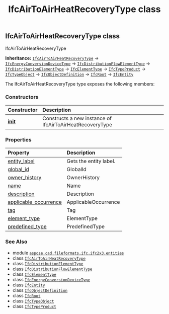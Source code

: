 ﻿---
title: IfcAirToAirHeatRecoveryType class
second_title: Aspose.CAD for Python via .NET API References
description: 
type: docs
weight: 90
url: /aspose.cad.fileformats.ifc.ifc2x3.entities/ifcairtoairheatrecoverytype/
is_root: false
---

## IfcAirToAirHeatRecoveryType class

IfcAirToAirHeatRecoveryType



**Inheritance:** [`IfcAirToAirHeatRecoveryType`](/cad/python-net/aspose.cad.fileformats.ifc.ifc2x3.entities/ifcairtoairheatrecoverytype) → 
[`IfcEnergyConversionDeviceType`](/cad/python-net/aspose.cad.fileformats.ifc.ifc2x3.entities/ifcenergyconversiondevicetype) → 
[`IfcDistributionFlowElementType`](/cad/python-net/aspose.cad.fileformats.ifc.ifc2x3.entities/ifcdistributionflowelementtype) → 
[`IfcDistributionElementType`](/cad/python-net/aspose.cad.fileformats.ifc.ifc2x3.entities/ifcdistributionelementtype) → 
[`IfcElementType`](/cad/python-net/aspose.cad.fileformats.ifc.ifc2x3.entities/ifcelementtype) → 
[`IfcTypeProduct`](/cad/python-net/aspose.cad.fileformats.ifc.ifc2x3.entities/ifctypeproduct) → 
[`IfcTypeObject`](/cad/python-net/aspose.cad.fileformats.ifc.ifc2x3.entities/ifctypeobject) → 
[`IfcObjectDefinition`](/cad/python-net/aspose.cad.fileformats.ifc.ifc2x3.entities/ifcobjectdefinition) → 
[`IfcRoot`](/cad/python-net/aspose.cad.fileformats.ifc.ifc2x3.entities/ifcroot) → 
[`IfcEntity`](/cad/python-net/aspose.cad.fileformats.ifc/ifcentity)



The IfcAirToAirHeatRecoveryType type exposes the following members:

### Constructors
| Constructor | Description |
| :- | :- |
| [__init__](/cad/python-net/aspose.cad.fileformats.ifc.ifc2x3.entities/ifcairtoairheatrecoverytype/__init__/#) | Constructs a new instance of IfcAirToAirHeatRecoveryType |


### Properties
| Property | Description |
| :- | :- |
| [entity_label](/cad/python-net/aspose.cad.fileformats.ifc.ifc2x3.entities/ifcairtoairheatrecoverytype/entity_label) | Gets the entity label. |
| [global_id](/cad/python-net/aspose.cad.fileformats.ifc.ifc2x3.entities/ifcairtoairheatrecoverytype/global_id) | GlobalId |
| [owner_history](/cad/python-net/aspose.cad.fileformats.ifc.ifc2x3.entities/ifcairtoairheatrecoverytype/owner_history) | OwnerHistory |
| [name](/cad/python-net/aspose.cad.fileformats.ifc.ifc2x3.entities/ifcairtoairheatrecoverytype/name) | Name |
| [description](/cad/python-net/aspose.cad.fileformats.ifc.ifc2x3.entities/ifcairtoairheatrecoverytype/description) | Description |
| [applicable_occurrence](/cad/python-net/aspose.cad.fileformats.ifc.ifc2x3.entities/ifcairtoairheatrecoverytype/applicable_occurrence) | ApplicableOccurrence |
| [tag](/cad/python-net/aspose.cad.fileformats.ifc.ifc2x3.entities/ifcairtoairheatrecoverytype/tag) | Tag |
| [element_type](/cad/python-net/aspose.cad.fileformats.ifc.ifc2x3.entities/ifcairtoairheatrecoverytype/element_type) | ElementType |
| [predefined_type](/cad/python-net/aspose.cad.fileformats.ifc.ifc2x3.entities/ifcairtoairheatrecoverytype/predefined_type) | PredefinedType |



### See Also
* module [`aspose.cad.fileformats.ifc.ifc2x3.entities`](..)
* class [`IfcAirToAirHeatRecoveryType`](/cad/python-net/aspose.cad.fileformats.ifc.ifc2x3.entities/ifcairtoairheatrecoverytype)
* class [`IfcDistributionElementType`](/cad/python-net/aspose.cad.fileformats.ifc.ifc2x3.entities/ifcdistributionelementtype)
* class [`IfcDistributionFlowElementType`](/cad/python-net/aspose.cad.fileformats.ifc.ifc2x3.entities/ifcdistributionflowelementtype)
* class [`IfcElementType`](/cad/python-net/aspose.cad.fileformats.ifc.ifc2x3.entities/ifcelementtype)
* class [`IfcEnergyConversionDeviceType`](/cad/python-net/aspose.cad.fileformats.ifc.ifc2x3.entities/ifcenergyconversiondevicetype)
* class [`IfcEntity`](/cad/python-net/aspose.cad.fileformats.ifc/ifcentity)
* class [`IfcObjectDefinition`](/cad/python-net/aspose.cad.fileformats.ifc.ifc2x3.entities/ifcobjectdefinition)
* class [`IfcRoot`](/cad/python-net/aspose.cad.fileformats.ifc.ifc2x3.entities/ifcroot)
* class [`IfcTypeObject`](/cad/python-net/aspose.cad.fileformats.ifc.ifc2x3.entities/ifctypeobject)
* class [`IfcTypeProduct`](/cad/python-net/aspose.cad.fileformats.ifc.ifc2x3.entities/ifctypeproduct)
